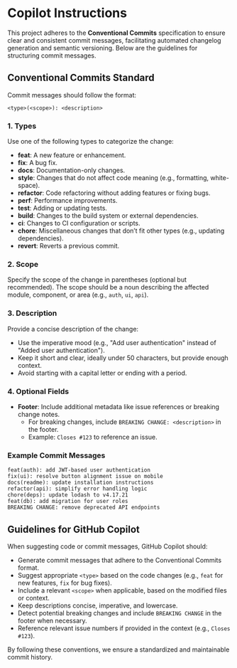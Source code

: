 # Copilot Instructions

This project adheres to the **Conventional Commits** specification to ensure clear and consistent commit messages, facilitating automated changelog generation and semantic versioning. Below are the guidelines for structuring commit messages.

## Conventional Commits Standard

Commit messages should follow the format:

```
<type>(<scope>): <description>
```

### 1. **Types**
Use one of the following types to categorize the change:
- **feat**: A new feature or enhancement.
- **fix**: A bug fix.
- **docs**: Documentation-only changes.
- **style**: Changes that do not affect code meaning (e.g., formatting, white-space).
- **refactor**: Code refactoring without adding features or fixing bugs.
- **perf**: Performance improvements.
- **test**: Adding or updating tests.
- **build**: Changes to the build system or external dependencies.
- **ci**: Changes to CI configuration or scripts.
- **chore**: Miscellaneous changes that don’t fit other types (e.g., updating dependencies).
- **revert**: Reverts a previous commit.

### 2. **Scope**
Specify the scope of the change in parentheses (optional but recommended). The scope should be a noun describing the affected module, component, or area (e.g., `auth`, `ui`, `api`).

### 3. **Description**
Provide a concise description of the change:
- Use the imperative mood (e.g., "Add user authentication" instead of "Added user authentication").
- Keep it short and clear, ideally under 50 characters, but provide enough context.
- Avoid starting with a capital letter or ending with a period.

### 4. **Optional Fields**
- **Footer**: Include additional metadata like issue references or breaking change notes.
    - For breaking changes, include `BREAKING CHANGE: <description>` in the footer.
    - Example: `Closes #123` to reference an issue.

### Example Commit Messages
```
feat(auth): add JWT-based user authentication
fix(ui): resolve button alignment issue on mobile
docs(readme): update installation instructions
refactor(api): simplify error handling logic
chore(deps): update lodash to v4.17.21
feat(db): add migration for user roles
BREAKING CHANGE: remove deprecated API endpoints
```

## Guidelines for GitHub Copilot
When suggesting code or commit messages, GitHub Copilot should:
- Generate commit messages that adhere to the Conventional Commits format.
- Suggest appropriate `<type>` based on the code changes (e.g., `feat` for new features, `fix` for bug fixes).
- Include a relevant `<scope>` when applicable, based on the modified files or context.
- Keep descriptions concise, imperative, and lowercase.
- Detect potential breaking changes and include `BREAKING CHANGE` in the footer when necessary.
- Reference relevant issue numbers if provided in the context (e.g., `Closes #123`).

By following these conventions, we ensure a standardized and maintainable commit history.
